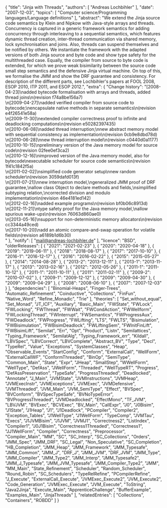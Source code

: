 {
    "title": "Jinja with Threads",
    "authors": [
        "Andreas Lochbihler"
    ],
    "date": "2007-12-03",
    "topics": [
        "Computer science/Programming languages/Language definitions"
    ],
    "abstract": "We extend the Jinja source code semantics by Klein and Nipkow with Java-style arrays and threads. Concurrency is captured in a generic framework semantics for adding concurrency through interleaving to a sequential semantics, which features dynamic thread creation, inter-thread communication via shared memory, lock synchronisation and joins. Also, threads can suspend themselves and be notified by others. We instantiate the framework with the adapted versions of both Jinja source and byte code and show type safety for the multithreaded case. Equally, the compiler from source to byte code is extended, for which we prove weak bisimilarity between the source code small step semantics and the defensive Jinja virtual machine. On top of this, we formalise the JMM and show the DRF guarantee and consistency. For description of the different parts, see Lochbihler's papers at FOOL 2008, ESOP 2010, ITP 2011, and ESOP 2012.",
    "extra": {
        "Change history": "[2008-04-23]\nadded bytecode formalisation with arrays and threads, added thread joins\n(revision f74a8be156a7)<br>\n[2009-04-27]\nadded verified compiler from source code to bytecode;\nencapsulate native methods in separate semantics\n(revision e4f26541e58a)<br>\n[2009-11-30]\nextended compiler correctness proof to infinite and deadlocking computations\n(revision e50282397435)<br>\n[2010-06-08]\nadded thread interruption;\nnew abstract memory model with sequential consistency as implementation\n(revision 0cb9e8dbd78d)<br>\n[2010-06-28]\nnew thread interruption model\n(revision c0440d0a1177)<br>\n[2010-10-15]\npreliminary version of the Java memory model for source code\n(revision 02fee0ef3ca2)<br>\n[2010-12-16]\nimproved version of the Java memory model, also for bytecode\nexecutable scheduler for source code semantics\n(revision 1f41c1842f5a)<br>\n[2011-02-02]\nsimplified code generator setup\nnew random scheduler\n(revision 3059dafd013f)<br>\n[2011-07-21]\nnew interruption model,\ngeneralized JMM proof of DRF guarantee,\nallow class Object to declare methods and fields,\nsimplified subtyping relation,\ncorrected division and modulo implementation\n(revision 46e4181ed142)<br>\n[2012-02-16]\nadded example programs\n(revision bf0b06c8913d)<br>\n[2012-11-21]\ntype safety proof for the Java memory model,\nallow spurious wake-ups\n(revision 76063d860ae0)<br>\n[2013-05-16]\nsupport for non-deterministic memory allocators\n(revision cc3344a49ced)<br>\n[2017-10-20]\nadd an atomic compare-and-swap operation for volatile fields\n(revision a6189b1d6b30)<br>"
    },
    "notify": [
        "mail@andreas-lochbihler.de"
    ],
    "licence": "BSD",
    "olderReleases": [
        {
            "2021": "2021-02-23"
        },
        {
            "2020": "2020-04-18"
        },
        {
            "2019": "2019-06-11"
        },
        {
            "2018": "2018-08-17"
        },
        {
            "2017": "2017-10-10"
        },
        {
            "2016-1": "2016-12-17"
        },
        {
            "2016": "2016-02-22"
        },
        {
            "2015": "2015-05-27"
        },
        {
            "2014": "2014-08-28"
        },
        {
            "2013-2": "2013-12-11"
        },
        {
            "2013-1": "2013-11-17"
        },
        {
            "2013": "2013-02-16"
        },
        {
            "2012": "2012-05-26"
        },
        {
            "2011-1": "2011-10-12"
        },
        {
            "2011-1": "2011-10-11"
        },
        {
            "2011": "2011-02-11"
        },
        {
            "2009-2": "2010-07-02"
        },
        {
            "2009-1": "2009-12-12"
        },
        {
            "2009": "2009-04-30"
        },
        {
            "2009": "2009-04-29"
        },
        {
            "2008": "2008-06-10"
        },
        {
            "2007": "2007-12-03"
        }
    ],
    "dependencies": [
        "Binomial-Heaps",
        "Finger-Trees",
        "Automatic_Refinement",
        "Coinductive",
        "Collections",
        "FinFun",
        "Native_Word",
        "Refine_Monadic",
        "Trie"
    ],
    "theories": [
        "Set_without_equal",
        "Set_Monad",
        "JT_ICF",
        "Auxiliary",
        "Basic_Main",
        "FWState",
        "FWLock",
        "FWLocking",
        "FWThread",
        "FWWait",
        "FWCondAction",
        "FWWellform",
        "FWLockingThread",
        "FWInterrupt",
        "FWSemantics",
        "FWProgressAux",
        "FWDeadlock",
        "FWProgress",
        "FWLifting",
        "LTS",
        "FWLTS",
        "Bisimulation",
        "FWBisimulation",
        "FWBisimDeadlock",
        "FWLiftingSem",
        "FWInitFinLift",
        "FWBisimLift",
        "Semilat",
        "Err",
        "Opt",
        "Product",
        "Listn",
        "Semilattices",
        "Typing_Framework",
        "SemilatAlg",
        "Typing_Framework_err",
        "Kildall",
        "LBVSpec",
        "LBVCorrect",
        "LBVComplete",
        "Abstract_BV",
        "Type",
        "Decl",
        "TypeRel",
        "Value",
        "Exceptions",
        "SystemClasses",
        "Heap",
        "Observable_Events",
        "StartConfig",
        "Conform",
        "ExternalCall",
        "WellForm",
        "ExternalCallWF",
        "ConformThreaded",
        "BinOp",
        "SemiType",
        "Common_Main",
        "State",
        "Expr",
        "JHeap",
        "SmallStep",
        "WWellForm",
        "WellType",
        "DefAss",
        "JWellForm",
        "Threaded",
        "WellTypeRT",
        "Progress",
        "DefAssPreservation",
        "TypeSafe",
        "ProgressThreaded",
        "Deadlocked",
        "Annotate",
        "J_Main",
        "JVMState",
        "JVMInstructions",
        "JVMHeap",
        "JVMExecInstr",
        "JVMExceptions",
        "JVMExec",
        "JVMDefensive",
        "JVMThreaded",
        "JVM_Main",
        "JVM_SemiType",
        "Effect",
        "BVSpec",
        "BVConform",
        "BVSpecTypeSafe",
        "BVNoTypeError",
        "BVProgressThreaded",
        "JVMDeadlocked",
        "EffectMono",
        "TF_JVM",
        "LBVJVM",
        "BVExec",
        "BCVExec",
        "BV_Main",
        "CallExpr",
        "J0",
        "J0Bisim",
        "J1State",
        "J1Heap",
        "J1",
        "J1Deadlock",
        "PCompiler",
        "Compiler2",
        "Exception_Tables",
        "J1WellType",
        "J1WellForm",
        "TypeComp",
        "JVMTau",
        "Execs",
        "J1JVMBisim",
        "J1JVM",
        "JVMJ1",
        "Correctness2",
        "ListIndex",
        "Compiler1",
        "J0J1Bisim",
        "Correctness1Threaded",
        "Correctness1",
        "JJ1WellForm",
        "Compiler",
        "Correctness",
        "Preprocessor",
        "Compiler_Main",
        "MM",
        "SC",
        "SC_Interp",
        "SC_Collections",
        "Orders",
        "JMM_Spec",
        "JMM_DRF",
        "SC_Legal",
        "Non_Speculative",
        "SC_Completion",
        "HB_Completion",
        "JMM_Heap",
        "JMM_Framework",
        "JMM_Typesafe",
        "JMM_Common",
        "JMM_J",
        "DRF_J",
        "JMM_JVM",
        "DRF_JVM",
        "JMM_Type",
        "JMM_Compiler",
        "JMM_Type2",
        "JMM_Interp",
        "JMM_Typesafe2",
        "JMM_J_Typesafe",
        "JMM_JVM_Typesafe",
        "JMM_Compiler_Type2",
        "JMM",
        "MM_Main",
        "State_Refinement",
        "Scheduler",
        "Random_Scheduler",
        "Round_Robin",
        "SC_Schedulers",
        "TypeRelRefine",
        "PCompilerRefine",
        "J_Execute",
        "ExternalCall_Execute",
        "JVMExec_Execute2",
        "JVM_Execute2",
        "Code_Generation",
        "JVMExec_Execute",
        "JVM_Execute",
        "ToString",
        "Java2Jinja",
        "Execute_Main",
        "ApprenticeChallenge",
        "BufferExample",
        "Examples_Main",
        "JinjaThreads"
    ],
    "relatedEntries": [
        "Collections",
        "Containers",
        "ROBDD"
    ]
}